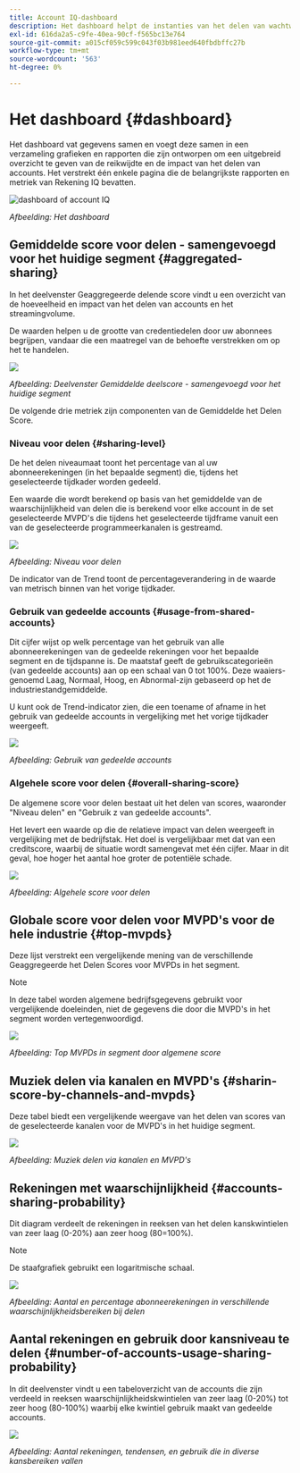 ```yaml
---
title: Account IQ-dashboard
description: Het dashboard helpt de instanties van het delen van wachtwoorden te identificeren door een brede serie van abonneegegevens te analyseren.
exl-id: 616da2a5-c9fe-40ea-90cf-f565bc13e764
source-git-commit: a015cf059c599c043f03b981eed640fbdbffc27b
workflow-type: tm+mt
source-wordcount: '563'
ht-degree: 0%

---
```


# Het dashboard {#dashboard}

Het dashboard vat gegevens samen en voegt deze samen in een verzameling grafieken en rapporten die zijn ontworpen om een uitgebreid overzicht te geven van de reikwijdte en de impact van het delen van accounts. Het verstrekt één enkele pagina die de belangrijkste rapporten en metriek van Rekening IQ bevatten.

![dashboard of account IQ](assets/dashboard-capture.png)


*Afbeelding: Het dashboard*

## Gemiddelde score voor delen - samengevoegd voor het huidige segment {#aggregated-sharing}

In het deelvenster Geaggregeerde delende score vindt u een overzicht van de hoeveelheid en impact van het delen van accounts en het streamingvolume.

De waarden helpen u de grootte van credentiedelen door uw abonnees begrijpen, vandaar die een maatregel van de behoefte verstrekken om op het te handelen.

![](assets/aggregate-sharing-score.png)


*Afbeelding: Deelvenster Gemiddelde deelscore - samengevoegd voor het huidige segment*

De volgende drie metriek zijn componenten van de Gemiddelde het Delen Score.

### Niveau voor delen {#sharing-level}

De het delen niveaumaat toont het percentage van al uw abonneerekeningen (in het bepaalde segment) die, tijdens het geselecteerde tijdkader worden gedeeld.

Een waarde die wordt berekend op basis van het gemiddelde van de waarschijnlijkheid van delen die is berekend voor elke account in de set geselecteerde MVPD&#39;s die tijdens het geselecteerde tijdframe vanuit een van de geselecteerde programmeerkanalen is gestreamd.

![](assets/sharing-level.png)


*Afbeelding: Niveau voor delen*

De indicator van de Trend toont de percentageverandering in de waarde van metrisch binnen van het vorige tijdkader.

### Gebruik van gedeelde accounts {#usage-from-shared-accounts}

Dit cijfer wijst op welk percentage van het gebruik van alle abonneerekeningen van de gedeelde rekeningen voor het bepaalde segment en de tijdspanne is. De maatstaf geeft de gebruikscategorieën (van gedeelde accounts) aan op een schaal van 0 tot 100%. Deze waaiers-genoemd Laag, Normaal, Hoog, en Abnormal-zijn gebaseerd op het de industriestandgemiddelde.

U kunt ook de Trend-indicator zien, die een toename of afname in het gebruik van gedeelde accounts in vergelijking met het vorige tijdkader weergeeft.

![](assets/usage-4mshared-accounts.png)


*Afbeelding: Gebruik van gedeelde accounts*

### Algehele score voor delen {#overall-sharing-score}

De algemene score voor delen bestaat uit het delen van scores, waaronder &quot;Niveau delen&quot; en &quot;Gebruik z van gedeelde accounts&quot;.

Het levert een waarde op die de relatieve impact van delen weergeeft in vergelijking met de bedrijfstak. Het doel is vergelijkbaar met dat van een creditscore, waarbij de situatie wordt samengevat met één cijfer. Maar in dit geval, hoe hoger het aantal hoe groter de potentiële schade.

![](assets/overall-sharing-score.png)


*Afbeelding: Algehele score voor delen*

<!--### MVPDs in segment {#mvpd-in-segment}

It is a table of risk indices and accounts totals for the top MVPDs ranked by overall usage or account sharing.

![](assets/mvpds-in-segment.png)-->

## Globale score voor delen voor MVPD&#39;s voor de hele industrie {#top-mvpds}

Deze lijst verstrekt een vergelijkende mening van de verschillende Geaggregeerde het Delen Scores voor MVPDs in het segment.

>[!NOTE]
>
>In deze tabel worden algemene bedrijfsgegevens gebruikt voor vergelijkende doeleinden, niet de gegevens die door die MVPD&#39;s in het segment worden vertegenwoordigd.

![](assets/top-mvpds.png)


*Afbeelding: Top MVPDs in segment door algemene score*

## Muziek delen via kanalen en MVPD&#39;s {#sharin-score-by-channels-and-mvpds}

Deze tabel biedt een vergelijkende weergave van het delen van scores van de geselecteerde kanalen voor de MVPD&#39;s in het huidige segment.

![](assets/sharing-scores-by-channels-mvpds.png)


*Afbeelding: Muziek delen via kanalen en MVPD&#39;s*

## Rekeningen met waarschijnlijkheid {#accounts-sharing-probability}

Dit diagram verdeelt de rekeningen in reeksen van het delen kanskwintielen van zeer laag (0-20%) aan zeer hoog (80=100%).

>[!NOTE]
>
>De staafgrafiek gebruikt een logaritmische schaal.


![](assets/dashboard-ac-sharing-prob.png)


*Afbeelding: Aantal en percentage abonneerekeningen in verschillende waarschijnlijkheidsbereiken bij delen*

## Aantal rekeningen en gebruik door kansniveau te delen {#number-of-accounts-usage-sharing-probability}

In dit deelvenster vindt u een tabeloverzicht van de accounts die zijn verdeeld in reeksen waarschijnlijkheidskwintielen van zeer laag (0-20%) tot zeer hoog (80-100%) waarbij elke kwintiel gebruik maakt van gedeelde accounts.

![](assets/no-acc-usage-prob-level.png)


*Afbeelding: Aantal rekeningen, tendensen, en gebruik die in diverse kansbereiken vallen*



<!--
+++Dashboard for programmers

![dashboard of account IQ](assets/dashboard-capture.png)


*Figure: The dashboard*

## Average sharing score - aggregated for the current segment {#aggregated-sharing}

The Aggregated Sharing Score panel provides a top line readout summarizing the quantity and impact of sharing in terms of accounts and streaming volume.

The values help you understand the magnitude of credential sharing by your subscribers, hence providing a measure of the need to act upon it.

![](assets/aggregate-sharing-score.png)


*Figure: Average sharing score panel - aggregated for the current segment*

The following three metrics are components of the Average Sharing Score.

### Sharing level {#sharing-level}

The sharing level gauge shows the percentage of all your subscriber accounts (in the defined segment) that are shared, during the selected time frame.  

A value calculated based on an average of the sharing probability computed for every account in the set of selected MVPDs that has streamed from a one of the selected programmer channels during the selected time frame.

![](assets/sharing-level.png)


*Figure: Sharing level*

The Trend indicator shows the percentage change in the value of the metric in from the previous time frame.

### Usage from shared accounts {#usage-from-shared-accounts}

This gauge indicates what percent of the usage of all the subscriber accounts is from the shared accounts for the defined segment and time period. The gauge marks the ranges of usage (from shared accounts) on the scale of 0 to 100%. These ranges—named Low, Medium, High, and Abnormal—are based on the industry average.

You can also see the Trend indicator, which depicts a rise or fall in the usage from shared accounts as compared to the previous time frame.

![](assets/usage-4mshared-accounts.png)


*Figure: Usage from shared accounts*

### Overall sharing score {#overall-sharing-score}

Overall sharing score is composite of sharing scores including “Sharing level” and “z Usage from shared accounts”.

It provides a value meant to reflect the relative impact of sharing when compared to the industry. It’s purpose is similar to that of a credit score, summarizing the situation with a single number. But in this case, the higher the number the greater the potential harm.

![](assets/overall-sharing-score.png)


*Figure: Overall sharing score*

<!--### MVPDs in segment {#mvpd-in-segment}

It is a table of risk indices and accounts totals for the top MVPDs ranked by overall usage or account sharing.

![](assets/mvpds-in-segment.png)

### Industrywide overall sharing scores for MVPDs {#top-mvpds}

This table provides a comparative view of the different Aggregated Sharing Scores for the MVPDs in the segment.

>[!NOTE]
>
>This table uses overall industry data for comparative purposes, not the data represented by those MVPDs in the segment.

![](assets/top-mvpds.png)


*Figure: Top MVPDs in segment by overall score*

### Sharing score by channels and MVPDs {#sharin-score-by-channels-and-mvpds}

This table provides a comparative view of sharing scores of the selected channels for the MVPDs in the current segment.

![](assets/sharing-scores-by-channels-mvpds.png)


*Figure: Sharing scores by channels and MVPDs*

### Accounts sharing probability {#accounts-sharing-probability}

This chart partitions accounts into ranges of sharing probability quintiles from very low (0-20%) to very high (80=100%).

>[!NOTE]
>
>The bar graph uses a logarithmic scale.


![](assets/dashboard-ac-sharing-prob.png)


*Figure: Numbers and percentages of subscriber accounts in different sharing probability ranges*

### Number of accounts and usage by sharing probability level {#number-of-accounts-usage-sharing-probability}

This panel provides tabular view of  accounts partitioned into ranges of sharing probability quintiles from very low (0-20%) to very high (80-100%) with each quintile’s associated usage from shared accounts.

![](assets/no-acc-usage-prob-level.png)


*Figure: Number of accounts, trends, and usages falling in various probability ranges*

+++


+++Dashboard for MVPDs
The dashboard for MVPD users is slightly different from those of the programmer users.

![](assets/dashboard-mvpd.png)


*Figure: MVPD's Dashboard*

## Top programmers in segment by overall sharing score {#}

![](assets/top-programmers-panel.png)


*Figure: Panel showing top programmers in a segment*
+++


+++Dashboard for MVPDs
The dashboard for MVPD users is slightly different from those of the programmer users.

![](assets/dashboard-mvpd.png)


*Figure: MVPD's Dashboard*

## Top programmers in segment by overall sharing score {#}


![](assets/top-programmers-panel.png)


*Figure: Panel showing top programmers in a segment*
+++
-->